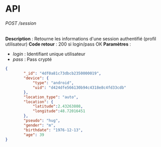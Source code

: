 # API

###### POST /session

**Description** : Retourne les informations d'une session authentifié (profil utilisateur)
**Code retour** : 200 si login/pass OK
**Paramètres** : 
- *login* : Identifiant unique utilisateur
- *pass*  : Pass crypté 

```json
{
        "_id": "4df0a81c73dbcb2350000019",
        "device": {
            "type": "android",
            "uid": "d424dfe566130b94c4318e8c4fd33cdb"
        },
        "location_type": "auto",
        "location": {
            "latitude":2.43263808,
            "longitude":48.72016451
        },
        "pseudo": "hug",
        "gender": "m",
        "birthdate": "1976-12-13",
        "age": 39
}
```
